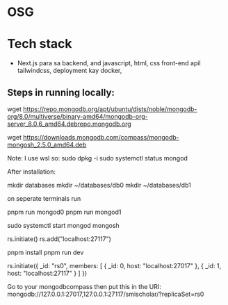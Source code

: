 # OSG
# Tech stack
- Next.js para sa backend, and javascript, html, css front-end apil tailwindcss, deployment kay docker,

## Steps in running locally:
wget https://repo.mongodb.org/apt/ubuntu/dists/noble/mongodb-org/8.0/multiverse/binary-amd64/mongodb-org-server_8.0.6_amd64.debrepo.mongodb.org

wget https://downloads.mongodb.com/compass/mongodb-mongosh_2.5.0_amd64.deb

Note: 
I use wsl so:
sudo dpkg -i <filename>
sudo systemctl status mongod

After installation:

mkdir databases
mkdir ~/databases/db0
mkdir ~/databases/db1

on seperate terminals run

pnpm run mongod0
pnpm run mongod1

sudo systemctl start mongod
mongosh

rs.initiate()
rs.add("localhost:27117")

pnpm install
pnpm run dev

rs.initiate({ _id: "rs0", members: [ { _id: 0, host: "localhost:27017" }, { _id: 1, host: "localhost:27117" } ] })

Go to your mongodbcompass then put this in the URI:
mongodb://127.0.0.1:27017,127.0.0.1:27117/smischolar/?replicaSet=rs0

